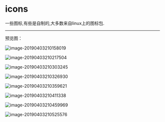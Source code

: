 # icons

一些图标,有些是自制的,大多数来自linux上的图标包.

__________

预览图：

![image-20190403210158019](https://ws4.sinaimg.cn/large/006tKfTcly1g1pqw27svqj30tm0k3425.jpg)

![image-20190403210217504](https://ws3.sinaimg.cn/large/006tKfTcly1g1pqwv49oaj30tm0k3tbj.jpg)

![image-20190403210303245](https://ws2.sinaimg.cn/large/006tKfTcly1g1pqwwuc1kj31880u00zj.jpg)

![image-20190403210326930](https://ws2.sinaimg.cn/large/006tKfTcly1g1pqx903xoj31880u0nkf.jpg)

![image-20190403210359621](https://ws1.sinaimg.cn/large/006tKfTcly1g1pqxrdeoqj31880u07sy.jpg)

![image-20190403210411338](https://ws3.sinaimg.cn/large/006tKfTcly1g1pqxyzyeij31880u0aza.jpg)

![image-20190403210459969](https://ws1.sinaimg.cn/large/006tKfTcly1g1pqyszvezj31880u0x2s.jpg)

![image-20190403210525576](https://ws4.sinaimg.cn/large/006tKfTcly1g1pqz8e2q6j31960u07my.jpg)
